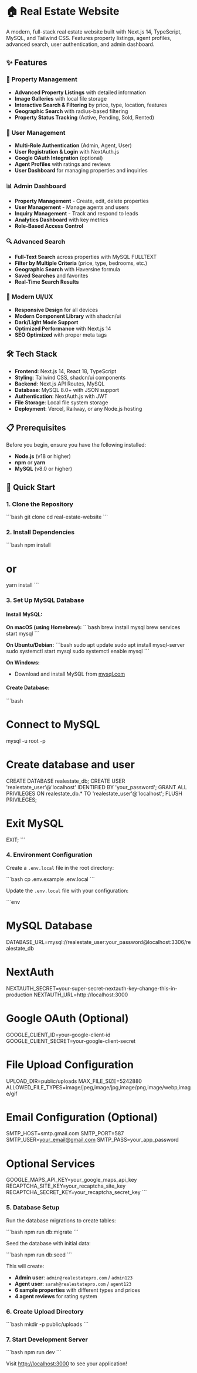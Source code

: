 # 🏠 Real Estate Website

A modern, full-stack real estate website built with Next.js 14, TypeScript, MySQL, and Tailwind CSS. Features property listings, agent profiles, advanced search, user authentication, and admin dashboard.

## ✨ Features


### 🏡 **Property Management**
- **Advanced Property Listings** with detailed information
- **Image Galleries** with local file storage
- **Interactive Search & Filtering** by price, type, location, features
- **Geographic Search** with radius-based filtering
- **Property Status Tracking** (Active, Pending, Sold, Rented)

### 👥 **User Management**
- **Multi-Role Authentication** (Admin, Agent, User)
- **User Registration & Login** with NextAuth.js
- **Google OAuth Integration** (optional)
- **Agent Profiles** with ratings and reviews
- **User Dashboard** for managing properties and inquiries

### 📊 **Admin Dashboard**
- **Property Management** - Create, edit, delete properties
- **User Management** - Manage agents and users
- **Inquiry Management** - Track and respond to leads
- **Analytics Dashboard** with key metrics
- **Role-Based Access Control**

### 🔍 **Advanced Search**
- **Full-Text Search** across properties with MySQL FULLTEXT
- **Filter by Multiple Criteria** (price, type, bedrooms, etc.)
- **Geographic Search** with Haversine formula
- **Saved Searches** and favorites
- **Real-Time Search Results**

### 📱 **Modern UI/UX**
- **Responsive Design** for all devices
- **Modern Component Library** with shadcn/ui
- **Dark/Light Mode Support**
- **Optimized Performance** with Next.js 14
- **SEO Optimized** with proper meta tags

## 🛠️ Tech Stack

- **Frontend**: Next.js 14, React 18, TypeScript
- **Styling**: Tailwind CSS, shadcn/ui components
- **Backend**: Next.js API Routes, MySQL
- **Database**: MySQL 8.0+ with JSON support
- **Authentication**: NextAuth.js with JWT
- **File Storage**: Local file system storage
- **Deployment**: Vercel, Railway, or any Node.js hosting

## 📋 Prerequisites

Before you begin, ensure you have the following installed:

- **Node.js** (v18 or higher)
- **npm** or **yarn**
- **MySQL** (v8.0 or higher)

## 🚀 Quick Start

### 1. Clone the Repository

\`\`\`bash
git clone <your-repo-url>
cd real-estate-website
\`\`\`

### 2. Install Dependencies

\`\`\`bash
npm install
# or
yarn install
\`\`\`

### 3. Set Up MySQL Database

#### Install MySQL:

**On macOS (using Homebrew):**
\`\`\`bash
brew install mysql
brew services start mysql
\`\`\`

**On Ubuntu/Debian:**
\`\`\`bash
sudo apt update
sudo apt install mysql-server
sudo systemctl start mysql
sudo systemctl enable mysql
\`\`\`

**On Windows:**
- Download and install MySQL from [mysql.com](https://dev.mysql.com/downloads/mysql/)

#### Create Database:

\`\`\`bash
# Connect to MySQL
mysql -u root -p

# Create database and user
CREATE DATABASE realestate_db;
CREATE USER 'realestate_user'@'localhost' IDENTIFIED BY 'your_password';
GRANT ALL PRIVILEGES ON realestate_db.* TO 'realestate_user'@'localhost';
FLUSH PRIVILEGES;

# Exit MySQL
EXIT;
\`\`\`

### 4. Environment Configuration

Create a `.env.local` file in the root directory:

\`\`\`bash
cp .env.example .env.local
\`\`\`

Update the `.env.local` file with your configuration:

\`\`\`env
# MySQL Database
DATABASE_URL=mysql://realestate_user:your_password@localhost:3306/realestate_db

# NextAuth
NEXTAUTH_SECRET=your-super-secret-nextauth-key-change-this-in-production
NEXTAUTH_URL=http://localhost:3000

# Google OAuth (Optional)
GOOGLE_CLIENT_ID=your-google-client-id
GOOGLE_CLIENT_SECRET=your-google-client-secret

# File Upload Configuration
UPLOAD_DIR=public/uploads
MAX_FILE_SIZE=5242880
ALLOWED_FILE_TYPES=image/jpeg,image/jpg,image/png,image/webp,image/gif


# Email Configuration (Optional)
SMTP_HOST=smtp.gmail.com
SMTP_PORT=587
SMTP_USER=your_email@gmail.com
SMTP_PASS=your_app_password

# Optional Services
GOOGLE_MAPS_API_KEY=your_google_maps_api_key
RECAPTCHA_SITE_KEY=your_recaptcha_site_key
RECAPTCHA_SECRET_KEY=your_recaptcha_secret_key
\`\`\`

### 5. Database Setup

Run the database migrations to create tables:

\`\`\`bash
npm run db:migrate
\`\`\`

Seed the database with initial data:

\`\`\`bash
npm run db:seed
\`\`\`

This will create:
- **Admin user**: `admin@realestatepro.com` / `admin123`
- **Agent user**: `sarah@realestatepro.com` / `agent123`
- **6 sample properties** with different types and prices
- **4 agent reviews** for rating system

### 6. Create Upload Directory

\`\`\`bash
mkdir -p public/uploads
\`\`\`

### 7. Start Development Server

\`\`\`bash
npm run dev
\`\`\`

Visit [http://localhost:3000](http://localhost:3000) to see your application!

